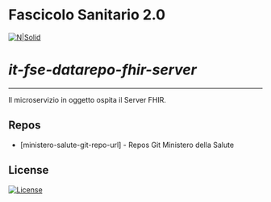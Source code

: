# Fascicolo Sanitario 2.0
[![N|Solid](https://www.sogei.it/content/dam/sogei/loghi/Sogei_logo_304.svg)](https://www.sogei.it/it/sogei-homepage.html)

# _it-fse-datarepo-fhir-server_


---

Il microservizio in oggetto ospita il Server FHIR.

## Repos
- [ministero-salute-git-repo-url] - Repos Git Ministero della Salute

## License

[![License](https://img.shields.io/badge/License-Apache%202.0-blue.svg)](https://www.apache.org/licenses/LICENSE-2.0)